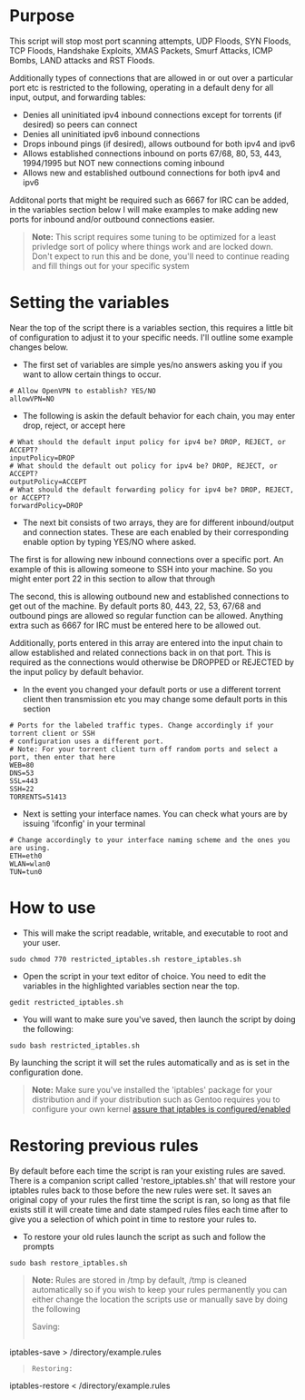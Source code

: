 Purpose
===

This script will stop most port scanning attempts, UDP Floods, SYN Floods, TCP Floods, 
Handshake Exploits, XMAS Packets, Smurf Attacks, ICMP Bombs, LAND attacks and RST Floods. 

Additionally types of connections that are allowed in or out over a particular port etc is 
restricted to the following, operating in a default deny for all input, output, and forwarding tables:  

- Denies all uninitiated ipv4 inbound connections except for torrents (if desired) so peers can connect
- Denies all uninitiated ipv6 inbound connections
- Drops inbound pings (if desired), allows outbound for both ipv4 and ipv6
- Allows established connections inbound on ports 67/68, 80, 53, 443, 1994/1995 but NOT new connections
coming inbound
- Allows new and established outbound connections for both ipv4 and ipv6

Additonal ports that might be required such as 6667 for IRC can be added, in the variables section
below I will make examples to make adding new ports for inbound and/or outbound connections easier.

> **Note:** 
> This script requires some tuning to be optimized for a least privledge sort of policy where things
> work and are locked down. Don't expect to run this and be done, you'll need to continue reading and fill
> things out for your specific system

Setting the variables
===

Near the top of the script there is a variables section, this requires a little bit of configuration
to adjust it to your specific needs. I'll outline some example changes below.

- The first set of variables are simple yes/no answers asking you if you want to allow certain
things to occur.

```
# Allow OpenVPN to establish? YES/NO
allowVPN=NO
```

- The following is askin the default behavior for each chain, you may enter drop, reject, or accept here

```
# What should the default input policy for ipv4 be? DROP, REJECT, or ACCEPT?
inputPolicy=DROP
# What should the default out policy for ipv4 be? DROP, REJECT, or ACCEPT?
outputPolicy=ACCEPT
# What should the default forwarding policy for ipv4 be? DROP, REJECT, or ACCEPT?
forwardPolicy=DROP
```

- The next bit consists of two arrays, they are for different inbound/output and connection states. These
are each enabled by their corresponding enable option by typing YES/NO where asked.

The first is for allowing new inbound connections over a specific port. An example of this is allowing
someone to SSH into your machine. So you might enter port 22 in this section to allow that through

The second, this is allowing outbound new and established connections to get out of the machine. By
default ports 80, 443, 22, 53, 67/68 and outbound pings are allowed so regular function can be allowed.
Anything extra such as 6667 for IRC must be entered here to be allowed out. 

Additionally, ports entered in this array are entered into the input chain to allow established and related 
connections back in on that port. This is required as the connections would otherwise be DROPPED or REJECTED
by the input policy by default behavior.

- In the event you changed your default ports or use a different torrent client then transmission etc
you may change some default ports in this section

```
# Ports for the labeled traffic types. Change accordingly if your torrent client or SSH
# configuration uses a different port.
# Note: For your torrent client turn off random ports and select a port, then enter that here
WEB=80
DNS=53
SSL=443
SSH=22
TORRENTS=51413
```

- Next is setting your interface names. You can check what yours are by issuing 'ifconfig' in your terminal

```
# Change accordingly to your interface naming scheme and the ones you are using.
ETH=eth0
WLAN=wlan0
TUN=tun0
```


How to use
===

- This will make the script readable, writable, and executable to root and your user. 

```
sudo chmod 770 restricted_iptables.sh restore_iptables.sh
```

- Open the script in your text editor of choice. You need to edit the variables in the highlighted variables section near the top.

```
gedit restricted_iptables.sh
```

- You will want to make sure you've saved, then launch the script by doing the following:

```
sudo bash restricted_iptables.sh
```

By launching the script it will set the rules automatically and as is set in the configuration done.

> **Note:** 
> Make sure you've installed the 'iptables' package for your distribution and if your distribution
> such as Gentoo requires you to configure your own kernel [assure that iptables is configured/enabled](https://wiki.gentoo.org/wiki/Iptables)

Restoring previous rules
===

By default before each time the script is ran your existing rules are saved. There is a companion script 
called 'restore_iptables.sh' that will restore your iptables rules back to those before the new rules were 
set. It saves an original copy of your rules the first time the script is ran, so long as that file exists 
still it will create time and date stamped rules files each time after to give you a selection of which point 
in time to restore your rules to.

- To restore your old rules launch the script as such and follow the prompts

```
sudo bash restore_iptables.sh
```


> **Note:** 
> Rules are stored in /tmp by default, /tmp is cleaned automatically so if you wish to keep your rules 
> permanently you can either change the location the scripts use or manually save by doing the following
>
> Saving:
> ```
 iptables-save > /directory/example.rules
>
>```
> Restoring:
> ```
 iptables-restore < /directory/example.rules
> ```
